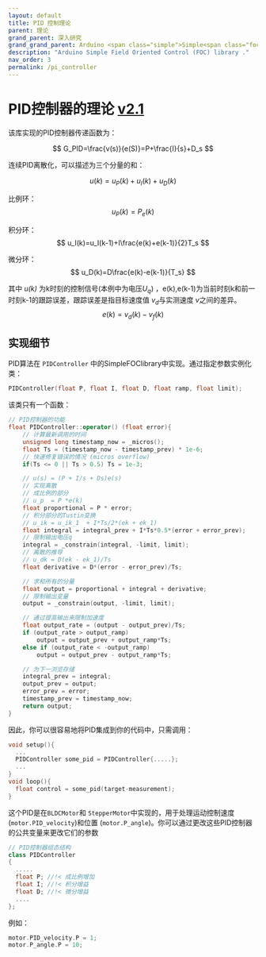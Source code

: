 ```yaml
---
layout: default
title: PID 控制理论
parent: 理论
grand_parent: 深入研究
grand_grand_parent: Arduino <span class="simple">Simple<span class="foc">FOC</span>library</span>
description: "Arduino Simple Field Oriented Control (FOC) library ."
nav_order: 3
permalink: /pi_controller
---
```



# PID控制器的理论 [v2.1](https://github.com/simplefoc/Arduino-FOC/releases)
该库实现的PID控制器传递函数为：

$$
G_PID=\frac{v(s)}{e(S)}=P+\frac{I}{s}+D_s
$$


连续PID离散化，可以描述为三个分量的和：

$$
u(k)=u_P(k)+u_I(k)+u_D(k)
$$


比例环：
$$
u_P(k)=P_e(k)
$$


积分环：
$$
u_I(k)=u_I(k-1)+I\frac{e(k)+e(k-1)}{2}T_s
$$


微分环： 
$$
u_D(k)=D\frac{e(k)-e(k-1)}{T_s}
$$


其中 <i>u(k)</i> 为k时刻的控制信号(本例中为电压<i>U<sub>q</sub></i>) ，e(k),e(k-1)为当前时刻k和前一时刻k-1的跟踪误差，跟踪误差是指目标速度值 <i>v<sub>d</sub></i>与实测速度 <i>v</i>之间的差异。
$$
e(k)=v_d(k)-v_f(k)
$$



## 实现细节
PID算法在 `PIDController` 中的<span>Simple<span>FOC</span></span>library中实现。通过指定参数实例化类：

```cpp
PIDController(float P, float I, float D, float ramp, float limit);
```
该类只有一个函数：
```cpp
// PID控制器的功能
float PIDController::operator() (float error){
    // 计算最新调用的时间
    unsigned long timestamp_now = _micros();
    float Ts = (timestamp_now - timestamp_prev) * 1e-6;
    // 快速修复错误的情况 (micros overflow)
    if(Ts <= 0 || Ts > 0.5) Ts = 1e-3; 

    // u(s) = (P + I/s + Ds)e(s)
    // 实现离散
    // 成比例的部分
    // u_p  = P *e(k)
    float proportional = P * error;
    // 积分部分的Tustin变换
    // u_ik = u_ik_1  + I*Ts/2*(ek + ek_1)
    float integral = integral_prev + I*Ts*0.5*(error + error_prev);
    // 限制输出电压q
    integral = _constrain(integral, -limit, limit);
    // 离散的推导
    // u_dk = D(ek - ek_1)/Ts
    float derivative = D*(error - error_prev)/Ts;

    // 求和所有的分量
    float output = proportional + integral + derivative;
    // 限制输出变量
    output = _constrain(output, -limit, limit);

    // 通过提高输出来限制加速度
    float output_rate = (output - output_prev)/Ts;
    if (output_rate > output_ramp)
        output = output_prev + output_ramp*Ts;
    else if (output_rate < -output_ramp)
        output = output_prev - output_ramp*Ts;

    // 为下一浏览存储
    integral_prev = integral;
    output_prev = output;
    error_prev = error;
    timestamp_prev = timestamp_now;
    return output;
}
```
因此，你可以很容易地将PID集成到你的代码中，只需调用：

```cpp
void setup(){
  ...
  PIDController some_pid = PIDController{.....};
  ...
}
void loop(){
  float control = some_pid(target-measurement);
} 
```

这个PID是在`BLDCMotor`和 `StepperMotor`中实现的，用于处理运动控制速度(`motor.PID_velocity`)和位置 (`motor.P_angle`)。你可以通过更改这些PID控制器的公共变量来更改它们的参数

```cpp
// PID控制器组态结构
class PIDController
{
  .....
  float P; //!< 成比例增加
  float I; //!< 积分增益
  float D; //!< 微分增益
  ....
};
```
例如：
```cpp
motor.PID_velocity.P = 1;
motor.P_angle.P = 10;
```